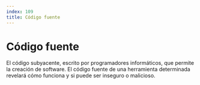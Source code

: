 ```yaml
---
index: 109
title: Código fuente
---
```

# Código fuente 

El código subyacente, escrito por programadores informáticos, que permite la creación de software. El código fuente de una herramienta determinada revelará cómo funciona y si puede ser inseguro o malicioso.